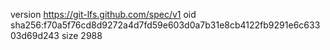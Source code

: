 version https://git-lfs.github.com/spec/v1
oid sha256:f70a5f76cd8d9272a4d7fd59e603d0a7b31e8cb4122fb9291e6c63303d69d243
size 2988
